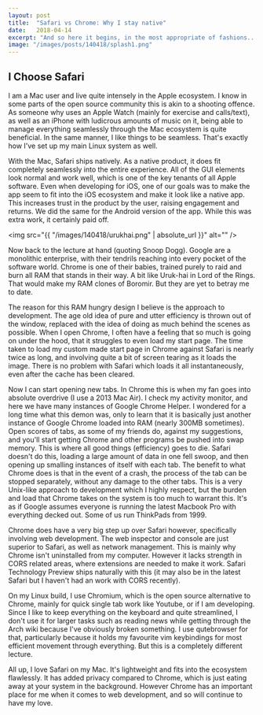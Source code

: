 ```yaml
---
layout: post
title:  "Safari vs Chrome: Why I stay native"
date:   2018-04-14
excerpt: "And so here it begins, in the most appropriate of fashions..."
image: "/images/posts/140418/splash1.png"
---
```


## I Choose Safari

I am a Mac user and live quite intensely in the Apple ecosystem. I know in some parts of the open source community this is akin to a shooting offence. As someone why uses an Apple Watch (mainly for exercise and calls/text), as well as an iPhone with ludicrous amounts of music on it, being able to manage everything seamlessly through the Mac ecosystem is quite beneficial. In the same manner, I like things to be seamless. That's exactly how I've set up my main Linux system as well.

With the Mac, Safari ships natively. As a native product, it does fit completely seamlessly into the entire experience. All of the GUI elements look normal and work well, which is one of the key tenants of all Apple software. Even when developing for iOS, one of our goals was to make the app seem to fit into the iOS ecosystem and make it look like a native app. This increases trust in the product by the user, raising engagement and returns. We did the same for the Android version of the app. While this was extra work, it certainly paid off.

<span class="image right"><img src="{{ "/images/140418/urukhai.png" | absolute_url }}" alt="" /></span> 

Now back to the lecture at hand (quoting Snoop Dogg). Google are a monolithic enterprise, with their tendrils reaching into every pocket of the software world. Chrome is one of their babies, trained purely to raid and burn all RAM that stands in their way. A bit like Uruk-hai in Lord of the Rings. That would make my RAM clones of Boromir. But they are yet to betray me to date.

The reason for this RAM hungry design I believe is the approach to development. The age old idea of pure and utter efficiency is thrown out of the window, replaced with the idea of doing as much behind the scenes as possible. When I open Chrome, I often have a feeling that so much is going on under the hood, that it struggles to even load my start page. The time taken to load my custom made start page in Chrome against Safari is nearly twice as long, and involving quite a bit of screen tearing as it loads the image. There is no problem with Safari which loads it all instantaneously, even after the cache has been cleared.

Now I can start opening new tabs. In Chrome this is when my fan goes into absolute overdrive (I use a 2013 Mac Air). I check my activity monitor, and here we have many instances of Google Chrome Helper. I wondered for a long time what this demon was, only to learn that it is basically just another instance of Google Chrome loaded into RAM (nearly 300MB sometimes). Open scores of tabs, as some of my friends do, against my suggestions, and you'll start getting Chrome and other programs be pushed into swap memory. This is where all good things (efficiency) goes to die. Safari doesn't do this, loading a large amount of data in one fell swoop, and then opening up smalling instances of itself with each tab. The benefit to what Chrome does is that in the event of a crash, the process of the tab can be stopped separately, without any damage to the other tabs. This is a very Unix-like approach to development which I highly respect, but the burden and load that Chrome takes on the system is too much to warrant this. It's as if Google assumes everyone is running the latest Macbook Pro with everything decked out. Some of us run ThinkPads from 1999.

Chrome does have a very big step up over Safari however, specifically involving web development. The web inspector and console are just superior to Safari, as well as network management. This is mainly why Chrome isn't uninstalled from my computer. However it lacks strength in CORS related areas, where extensions are needed to make it work. Safari Technology Preview ships naturally with this (it may also be in the latest Safari but I haven't had an work with CORS recently).

On my Linux build, I use Chromium, which is the open source alternative to Chrome, mainly for quick single tab work like Youtube, or if I am developing. Since I like to keep everything on the keyboard and quite streamlined, I don't use it for larger tasks such as reading news while getting through the Arch wiki because I've obviously broken something. I use qutebrowser for that, particularly because it holds my favourite vim keybindings for most efficient movement through everything. But this is a completely different lecture.

All up, I love Safari on my Mac. It's lightweight and fits into the ecosystem flawlessly. It has added privacy compared to Chrome, which is just eating away at your system in the background. However Chrome has an important place for me when it comes to web development, and so will continue to have my love.